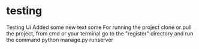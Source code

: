 # testing
Testing Ui
Added some new text some
For running the project clone or pull the project, from cmd or your terminal go to the "register" directory and run the command python manage.py runserver
